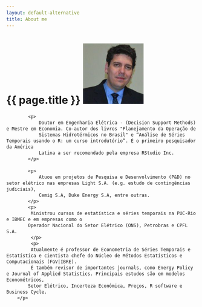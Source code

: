 ```yaml
---
layout: default-alternative
title: About me
---
```


# {{ page.title }} <img src="/images/pedro.jpg" class="img-circle" alt="Pedro Costa Ferreira" width="160px" height="160px">

<div class = "row">
<div class="bs-callout bs-callout-default">
              
            <p>
                Doutor em Engenharia Elétrica - (Decision Support Methods) e Mestre em Economia. Co-autor dos livros "Planejamento da Operação de 
                Sistemas Hidrotérmicos no Brasil" e “Análise de Séries Temporais usando o R: um curso introdutório”. É o primeiro pesquisador da América 
                Latina a ser recomendado pela empresa RStudio Inc.
            </p>
            
            <p>
                Atuou em projetos de Pesquisa e Desenvolvimento (P&D) no setor elétrico nas empresas Light S.A. (e.g. estudo de contingências judiciais), 
                Cemig S.A, Duke Energy S.A, entre outras.
            </p>
            <p> 
             Ministrou cursos de estatística e séries temporais na PUC-Rio e IBMEC e em empresas como o 
            Operador Nacional do Setor Elétrico (ONS), Petrobras e CPFL S.A.
             </p>
             <p>
             Atualmente é professor de Econometria de Séries Temporais e Estatística e cientista chefe do Núcleo de Métodos Estatísticos e Computacionais (FGV|IBRE).
             É também revisor de importantes journals, como Energy Policy e Journal of Applied Statistics. Principais estudos são em modelos Econométricos, 
            Setor Elétrico, Incerteza Econômica, Preços, R software e Business Cycle.
        </p>
</div> 
 
<script type="text/javascript" src="https://form.jotformz.com/jsform/70226208605651"></script>
 
 


  
</div>